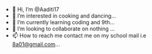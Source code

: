 - 👋 Hi, I’m @Aaditi17
- 👀 I’m interested in cooking and dancing...
- 🌱 I’m currently learning coding and 9th...
- 💞️ I’m looking to collaborate on nothing ...
- 📫 How to reach me contact me on my school mail i.e 8a01@gmail.com...

<!---
Aaditi17/Aaditi17 is a ✨ special ✨ repository because its `README.md` (this file) appears on your GitHub profile.
You can click the Preview link to take a look at your changes.
--->
